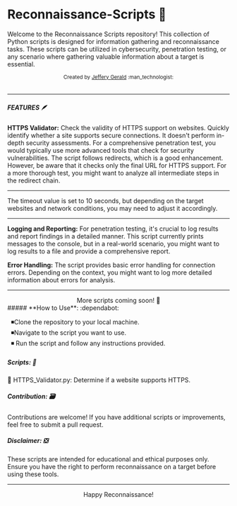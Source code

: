 # Reconnaissance-Scripts 🐍
Welcome to the Reconnaissance Scripts repository! This collection of Python scripts is designed for information gathering and reconnaissance tasks. These scripts can be utilized in cybersecurity, penetration testing, or any scenario where gathering valuable information about a target is essential.
<div align="center">
  <sub>Created by
  <a href="https://www.linkedin.com/in/jeffery-gerald-334227265/"> Jeffery Gerald</a> :man_technologist:
  
</div>
     <br>    

<hr>

##### **FEATURES** 🪶
<p>
  
**HTTPS Validator:**
Check the validity of HTTPS support on websites. Quickly identify whether a site supports secure connections. It doesn't perform in-depth security assessments. For a comprehensive penetration test, you would typically use more advanced tools that check for security vulnerabilities. The script follows redirects, which is a good enhancement. However, be aware that it checks only the final URL for HTTPS support. For a more thorough test, you might want to analyze all intermediate steps in the redirect chain.<br>
<hr>
The timeout value is set to 10 seconds, but depending on the target websites and network conditions, you may need to adjust it accordingly.
  <br>
<hr>
  
**Logging and Reporting:**
For penetration testing, it's crucial to log results and report findings in a detailed manner. This script currently prints messages to the console, but in a real-world scenario, you might want to log results to a file and provide a comprehensive report.<br>


**Error Handling:**
The script provides basic error handling for connection errors. Depending on the context, you might want to log more detailed information about errors for analysis.
<hr>
<div align="center">
 More scripts coming soon! 🦉
</div>
##### **How to Use**: :dependabot: 

&nbsp;&nbsp;◾Clone the repository to your local machine.<br>
&nbsp;&nbsp;◾Navigate to the script you want to use.<br>
&nbsp;&nbsp;◾ Run the script and follow any instructions provided.<br>

##### **Scripts**: 🐲

👹 HTTPS_Validator.py: Determine if a website supports HTTPS.

##### **Contribution**: 🗃️

Contributions are welcome! If you have additional scripts or improvements, feel free to submit a pull request.

##### **Disclaimer**: ❎

These scripts are intended for educational and ethical purposes only. Ensure you have the right to perform reconnaissance on a target before using these tools.

</p>
<hr>
<div align="center">
Happy Reconnaissance!

</div>



